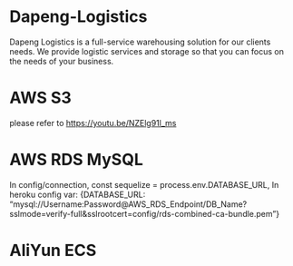# Dapeng-Logistics
Dapeng Logistics is a full-service warehousing solution for our clients needs.  We provide logistic services and storage so that you can focus on the needs of your business.


# AWS S3
please refer to https://youtu.be/NZElg91l_ms

# AWS RDS MySQL
In config/connection, const sequelize = process.env.DATABASE_URL,
In heroku config var:
{DATABASE_URL: “mysql://Username:Password@AWS_RDS_Endpoint/DB_Name?sslmode=verify-full&sslrootcert=config/rds-combined-ca-bundle.pem”}

# AliYun ECS
